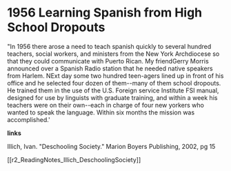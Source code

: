 # 1956 Learning Spanish from High School Dropouts

"In 1956 there arose a need to teach spanish quickly to several hundred teachers, social workers, and ministers from the New York Archdiocese so that they could communicate with Puerto Rican. My friendGerry Morris announced over a Spanish Radio station that he needed native speakers from Harlem. NExt day some two hundred teen-agers lined up in front of his office and he selected four dozen of them--many of them school dropouts. He trained them in the use of the U.S. Foreign service Institute FSI manual, designed for use by linguists with graduate training, and within a week his teachers were on their own--each in charge of four new yorkers who wanted to speak the language. Within six months the mission was accomplished.'

**links**

Illich, Ivan. "Deschooling Society." Marion Boyers Publishing, 2002, pg 15

[[r2_ReadingNotes_Illich_DeschoolingSociety]]
